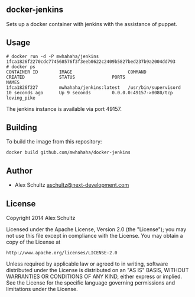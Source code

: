docker-jenkins
------
Sets up a docker container with jenkins with the assistance of puppet.

Usage
------
```
# docker run -d -P mwhahaha/jenkins
1fca1826f2270cdc774568576f3f3eeb0622c2409b5827bed237b9a2004dd793
# docker ps
CONTAINER ID        IMAGE                     COMMAND                CREATED             STATUS              PORTS                     NAMES
1fca1826f227        mwhahaha/jenkins:latest   /usr/bin/supervisord   10 seconds ago      Up 9 seconds        0.0.0.0:49157->8080/tcp   loving_pike
```
The jenkins instance is available via port 49157.

Building
-----
To build the image from this repository:
```
docker build github.com/mwhahaha/docker-jenkins
```

Author
-----
* Alex Schultz <aschultz@next-development.com>


License
-----
Copyright 2014 Alex Schultz

Licensed under the Apache License, Version 2.0 (the "License");
you may not use this file except in compliance with the License.
You may obtain a copy of the License at

    http://www.apache.org/licenses/LICENSE-2.0

Unless required by applicable law or agreed to in writing, software
distributed under the License is distributed on an "AS IS" BASIS,
WITHOUT WARRANTIES OR CONDITIONS OF ANY KIND, either express or implied.
See the License for the specific language governing permissions and
limitations under the License.
